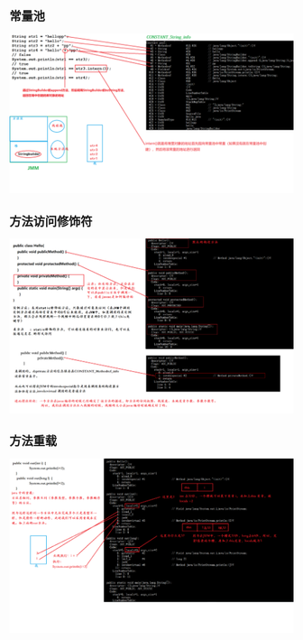 ## 常量池
![](../../images/java-se-007-01.png)

## 方法访问修饰符
![](../../images/java-se-007-02.png)

## 方法重载
![](../../images/java-se-007-03.png)

